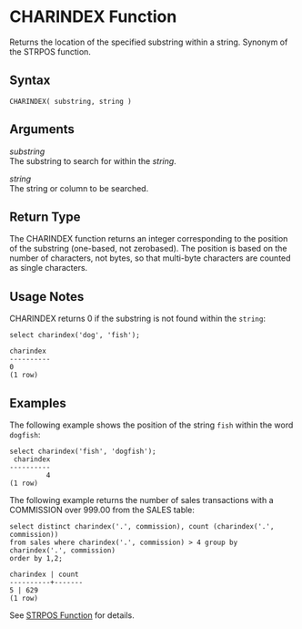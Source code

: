 # CHARINDEX Function<a name="r_CHARINDEX"></a>

Returns the location of the specified substring within a string\. Synonym of the STRPOS function\.

## Syntax<a name="r_CHARINDEX-synopsis"></a>

```
CHARINDEX( substring, string )
```

## Arguments<a name="charindex-arguments"></a>

 *substring*   
The substring to search for within the *string*\.

 *string*   
The string or column to be searched\.

## Return Type<a name="charindex-return-type"></a>

The CHARINDEX function returns an integer corresponding to the position of the substring \(one\-based, not zerobased\)\. The position is based on the number of characters, not bytes, so that multi\-byte characters are counted as single characters\.

## Usage Notes<a name="charindex-usage_notes"></a>

CHARINDEX returns 0 if the substring is not found within the `string`:

```
select charindex('dog', 'fish');

charindex
----------
0
(1 row)
```

## Examples<a name="sub-charindex-usage-notes-examples"></a>

The following example shows the position of the string `fish` within the word `dogfish`: 

```
select charindex('fish', 'dogfish');
 charindex 
---------- 
         4 
(1 row)
```

The following example returns the number of sales transactions with a COMMISSION over 999\.00 from the SALES table: 

```
select distinct charindex('.', commission), count (charindex('.', commission))
from sales where charindex('.', commission) > 4 group by charindex('.', commission)
order by 1,2;

charindex | count
----------+-------
5 |	629
(1 row)
```

See [STRPOS Function](r_STRPOS.md) for details\. 
